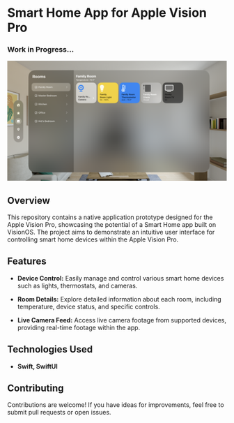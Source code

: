 # Smart Home App for Apple Vision Pro
### Work in Progress...

![Room View](screenshots/room_view.png)

## Overview

This repository contains a native application prototype designed for the Apple Vision Pro, showcasing the potential of a Smart Home app built on VisionOS. The project aims to demonstrate an intuitive user interface for controlling smart home devices within the Apple Vision Pro.

## Features

- **Device Control:** Easily manage and control various smart home devices such as lights, thermostats, and cameras.
  
- **Room Details:** Explore detailed information about each room, including temperature, device status, and specific controls.

- **Live Camera Feed:** Access live camera footage from supported devices, providing real-time footage within the app.

## Technologies Used

- **Swift, SwiftUI**

## Contributing

Contributions are welcome! If you have ideas for improvements, feel free to submit pull requests or open issues.
